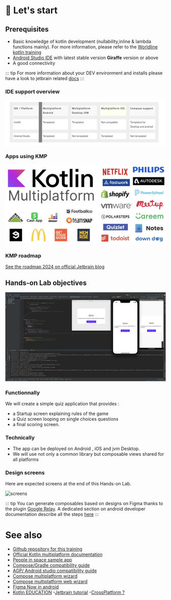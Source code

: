 # 🚀 Let's start

## Prerequisites

- Basic knowledge of kotlin development (nullability,inline & lambda functions mainly). For more information, please refer to the [Worldline kotlin training](https://worldline.github.io/learning-kotlin/)
- [Android Studio IDE](https://developer.android.com/studio) with latest stable version **Giraffe** version or above 
- A good connectivity

::: tip
For more information about your DEV environment and installs please have a look to jetbrain related [docs](https://kotlinlang.org/docs/multiplatform-mobile-setup.html#next-step)
:::

### IDE support overview

![IDE support table](../assets/images/IDE_support.jpg)


### Apps using KMP 

![capture](../assets/images/apps.png)


### KMP roadmap 

[See the roadmap 2024 on official Jetbrain blog](https://blog.jetbrains.com/kotlin/2023/11/kotlin-multiplatform-development-roadmap-for-2024/)


## Hands-on Lab objectives

![capture](../assets/images/overview.png)

### Functionnally

We will create a simple quiz application that provides :
- a Startup screen explaining rules of the game
- a Quiz screen looping on single choices questions
- a final scoring screen.

### Technically

- The app can be deployed on Android , iOS and jvm Desktop.
- We will use not only a common library but composable views shared for all platforms


### Design screens

Here are expected screens at the end of this Hands-on Lab.

![screens](../assets/images/screens.png)

::: tip
You can generate composables based on designs on Figma thanks to the plugin [Google Relay](https://www.figma.com/community/plugin/1041056822461507786/Relay-for-Figma). A dedicated section on android developer documentation describe all the steps [here](https://developer.android.com/jetpack/compose/tooling/relay?hl=fr)
:::

# See also

- [Github repository for this training](https://github.com/worldline/learning-kotlin-multiplatform)
- [Official Kotlin multiplatform documentation](https://kotlinlang.org/docs/home.html)
- [People in space sample app](https://github.com/joreilly/PeopleInSpace)
- [Compose/Gradle compatibility guide ](https://www.jetbrains.com/help/kotlin-multiplatform-dev/compose-compatibility-and-versioning.html)
- [AGP/ Android studio compatibility guide ](https://developer.android.com/studio/releases?hl=fr#android_gradle_plugin_and_android_studio_compatibility)
- [Compose multiplatform wizard](https://terrakok.github.io/Compose-Multiplatform-Wizard/)
- [Compose multiplatform web wizard](https://terrakok.github.io/kmp-web-wizard/)
- [Figma Now in android](https://www.figma.com/community/file/1164313362327941158/now-in-android-case-study)
- [Kotlin EDUCATION](https://kotlinlang.org/education/)
-[Jetbrain tutorial](https://www.youtube.com/watch?v=5_W5YKPShZ4)
-[CrossPlatform ?](https://ionic.io/resources/articles/ionic-react-vs-react-native)
